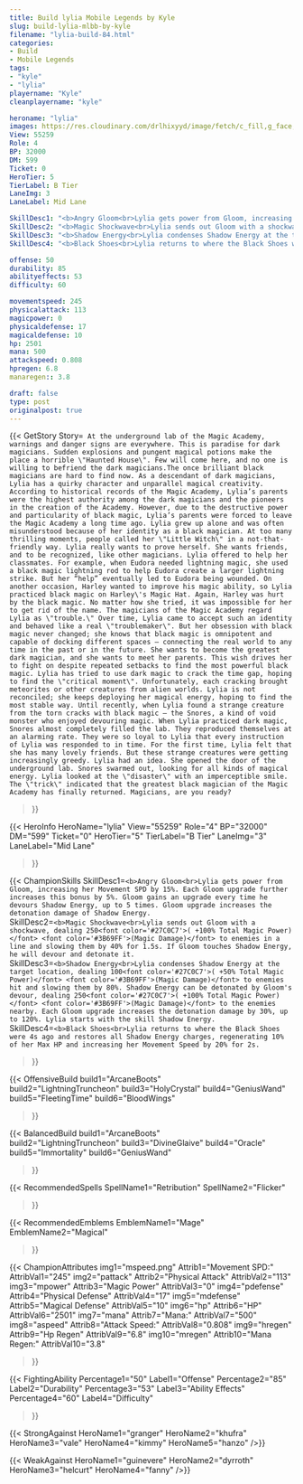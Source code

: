 ```yaml
---
title: Build lylia Mobile Legends by Kyle
slug: build-lylia-mlbb-by-kyle
filename: "lylia-build-84.html"
categories: 
- Build 
- Mobile Legends
tags: 
- "kyle"
- "lylia"
playername: "Kyle"
cleanplayername: "kyle"

heroname: "lylia"
images: https://res.cloudinary.com/drlhixyyd/image/fetch/c_fill,g_face,f_auto/https://cdn2-build.mobagenie.my.id/p/images/banner/full/lylia.jpg
View: 55259 
Role: 4 
BP: 32000
DM: 599 
Ticket: 0 
HeroTier: 5 
TierLabel: B Tier 
LaneImg: 3
LaneLabel: Mid Lane 

SkillDesc1: "<b>Angry Gloom<br>Lylia gets power from Gloom, increasing her Movement SPD by 15%. Each Gloom upgrade further increases this bonus by 5%. Gloom gains an upgrade every time he devours Shadow Energy, up to 5 times. Gloom upgrade increases the detonation damage of Shadow Energy."   
SkillDesc2: "<b>Magic Shockwave<br>Lylia sends out Gloom with a shockwave, dealing 250<font color='#27C0C7'>( +100% Total Magic Power)</font> <font color='#3B69FF'>(Magic Damage)</font> to enemies in a line and slowing them by 40% for 1.5s. If Gloom touches Shadow Energy, he will devour and detonate it."   
SkillDesc3: "<b>Shadow Energy<br>Lylia condenses Shadow Energy at the target location, dealing 100<font color='#27C0C7'>( +50% Total Magic Power)</font> <font color='#3B69FF'>(Magic Damage)</font> to enemies hit and slowing them by 80%. Shadow Energy can be detonated by Gloom's devour, dealing 250<font color='#27C0C7'>( +100% Total Magic Power)</font> <font color='#3B69FF'>(Magic Damage)</font> to the enemies nearby. Each Gloom upgrade increases the detonation damage by 30%, up to 120%. Lylia starts with the skill Shadow Energy."   
SkillDesc4: "<b>Black Shoes<br>Lylia returns to where the Black Shoes were 4s ago and restores all Shadow Energy charges, regenerating 10% of her Max HP and increasing her Movement Speed by 20% for 2s."  

offense: 50 
durability: 85 
abilityeffects: 53 
difficulty: 60 

movementspeed: 245
physicalattack: 113
magicpower: 0
physicaldefense: 17
magicaldefense: 10
hp: 2501
mana: 500
attackspeed: 0.808
hpregen: 6.8
manaregen:: 3.8

draft: false
type: post
originalpost: true
---
```



{{< GetStory 
Story=` At the underground lab of the Magic Academy, warnings and danger signs are everywhere. This is paradise for dark magicians. Sudden explosions and pungent magical potions make the place a horrible \"Haunted House\". Few will come here, and no one is willing to befriend the dark magicians.The once brilliant black magicians are hard to find now. As a descendant of dark magicians, Lylia has a quirky character and unparallel magical creativity. According to historical records of the Magic Academy, Lylia’s parents were the highest authority among the dark magicians and the pioneers in the creation of the Academy. However, due to the destructive power and particularity of black magic, Lylia’s parents were forced to leave the Magic Academy a long time ago. Lylia grew up alone and was often misunderstood because of her identity as a black magician. At too many thrilling moments, people called her \"Little Witch\" in a not-that-friendly way. Lylia really wants to prove herself. She wants friends, and to be recognized, like other magicians. Lylia offered to help her classmates. For example, when Eudora needed lightning magic, she used a black magic lightning rod to help Eudora create a larger lightning strike. But her “help” eventually led to Eudora being wounded. On another occasion, Harley wanted to improve his magic ability, so Lylia practiced black magic on Harley\'s Magic Hat. Again, Harley was hurt by the black magic. No matter how she tried, it was impossible for her to get rid of the name. The magicians of the Magic Academy regard Lylia as \"trouble.\" Over time, Lylia came to accept such an identity and behaved like a real \"troublemaker\". But her obsession with black magic never changed; she knows that black magic is omnipotent and capable of docking different spaces – connecting the real world to any time in the past or in the future. She wants to become the greatest dark magician, and she wants to meet her parents. This wish drives her to fight on despite repeated setbacks to find the most powerful black magic. Lylia has tried to use dark magic to crack the time gap, hoping to find the \"critical moment\". Unfortunately, each cracking brought meteorites or other creatures from alien worlds. Lylia is not reconciled; she keeps deploying her magical energy, hoping to find the most stable way. Until recently, when Lylia found a strange creature from the torn cracks with black magic – the Snores, a kind of void monster who enjoyed devouring magic. When Lylia practiced dark magic, Snores almost completely filled the lab. They reproduced themselves at an alarming rate. They were so loyal to Lylia that every instruction of Lylia was responded to in time. For the first time, Lylia felt that she has many lovely friends. But these strange creatures were getting increasingly greedy. Lylia had an idea. She opened the door of the underground lab. Snores swarmed out, looking for all kinds of magical energy. Lylia looked at the \"disaster\" with an imperceptible smile. The \"trick\" indicated that the greatest black magician of the Magic Academy has finally returned. Magicians, are you ready?` 
>}}

{{< HeroInfo 
HeroName="lylia" 
View="55259" 
Role="4" 
BP="32000" 
DM="599" 
Ticket="0" 
HeroTier="5" 
TierLabel="B Tier" 
LaneImg="3" 
LaneLabel="Mid Lane" 
>}}
 
{{< ChampionSkills 
SkillDesc1=`<b>Angry Gloom<br>Lylia gets power from Gloom, increasing her Movement SPD by 15%. Each Gloom upgrade further increases this bonus by 5%. Gloom gains an upgrade every time he devours Shadow Energy, up to 5 times. Gloom upgrade increases the detonation damage of Shadow Energy.`   
SkillDesc2=`<b>Magic Shockwave<br>Lylia sends out Gloom with a shockwave, dealing 250<font color='#27C0C7'>( +100% Total Magic Power)</font> <font color='#3B69FF'>(Magic Damage)</font> to enemies in a line and slowing them by 40% for 1.5s. If Gloom touches Shadow Energy, he will devour and detonate it.`   
SkillDesc3=`<b>Shadow Energy<br>Lylia condenses Shadow Energy at the target location, dealing 100<font color='#27C0C7'>( +50% Total Magic Power)</font> <font color='#3B69FF'>(Magic Damage)</font> to enemies hit and slowing them by 80%. Shadow Energy can be detonated by Gloom's devour, dealing 250<font color='#27C0C7'>( +100% Total Magic Power)</font> <font color='#3B69FF'>(Magic Damage)</font> to the enemies nearby. Each Gloom upgrade increases the detonation damage by 30%, up to 120%. Lylia starts with the skill Shadow Energy.`   
SkillDesc4=`<b>Black Shoes<br>Lylia returns to where the Black Shoes were 4s ago and restores all Shadow Energy charges, regenerating 10% of her Max HP and increasing her Movement Speed by 20% for 2s.`   
>}}

{{< OffensiveBuild 
build1="ArcaneBoots"  
build2="LightningTruncheon" 
build3="HolyCrystal" 
build4="GeniusWand" 
build5="FleetingTime" 
build6="BloodWings" 
>}} 

{{< BalancedBuild 
build1="ArcaneBoots"  
build2="LightningTruncheon" 
build3="DivineGlaive" 
build4="Oracle" 
build5="Immortality" 
build6="GeniusWand" 
>}}


{{< RecommendedSpells 
SpellName1="Retribution" 
SpellName2="Flicker" 
>}}  

{{< RecommendedEmblems 
EmblemName1="Mage" 
EmblemName2="Magical" 
>}}   


{{< ChampionAttributes
img1="mspeed.png" Attrib1="Movement SPD:" AttribVal1="245"
img2="pattack" Attrib2="Physical Attack" AttribVal2="113"
img3="mpower" Attrib3="Magic Power" AttribVal3="0"
img4="pdefense" Attrib4="Physical Defense" AttribVal4="17"
img5="mdefense" Attrib5="Magical Defense" AttribVal5="10"
img6="hp" Attrib6="HP" AttribVal6="2501"
img7="mana" Attrib7="Mana:" AttribVal7="500"
img8="aspeed" Attrib8="Attack Speed:" AttribVal8="0.808"
img9="hregen" Attrib9="Hp Regen" AttribVal9="6.8"
img10="mregen" Attrib10="Mana Regen:" AttribVal10="3.8"
>}}


{{< FightingAbility
Percentage1="50" Label1="Offense"
Percentage2="85" Label2="Durability"
Percentage3="53" Label3="Ability Effects"
Percentage4="60" Label4="Difficulty"
 >}}

{{< StrongAgainst 
HeroName1="granger"
HeroName2="khufra"
HeroName3="vale"
HeroName4="kimmy"
HeroName5="hanzo"
/>}}

{{< WeakAgainst
HeroName1="guinevere"
HeroName2="dyrroth"
HeroName3="helcurt"
HeroName4="fanny"
/>}}
